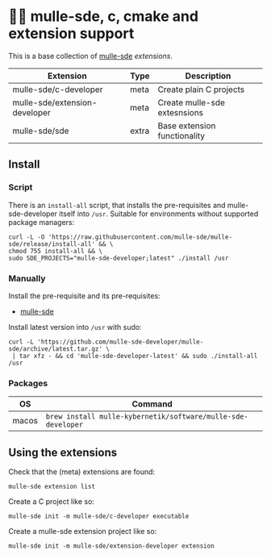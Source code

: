 # 🏋🏼 mulle-sde, c, cmake and extension support

This is a base collection of [mulle-sde](//github.com/mulle-sde/mulle-sde)
*extensions*.


Extension                      | Type      | Description
-------------------------------|-----------|-----------------------------------
mulle-sde/c-developer          | meta      | Create plain C projects
mulle-sde/extension-developer  | meta      | Create mulle-sde extesnsions
mulle-sde/sde                  | extra     | Base extension functionality


## Install

### Script

There is an `install-all` script, that installs the pre-requisites and
mulle-sde-developer itself into `/usr`. Suitable for environments without
supported package managers:

```
curl -L -O 'https://raw.githubusercontent.com/mulle-sde/mulle-sde/release/install-all' && \
chmod 755 install-all && \
sudo SDE_PROJECTS="mulle-sde-developer;latest" ./install /usr
```


### Manually

Install the pre-requisite and its pre-requisites:

* [mulle-sde](https://github.com/mulle-sde/mulle-sde)


Install latest version into `/usr` with sudo:

```
curl -L 'https://github.com/mulle-sde-developer/mulle-sde/archive/latest.tar.gz' \
 | tar xfz - && cd 'mulle-sde-developer-latest' && sudo ./install-all /usr
```


### Packages


OS          | Command
------------|------------------------------------
macos       | `brew install mulle-kybernetik/software/mulle-sde-developer`


## Using the extensions

Check that the (meta) extensions are found:

```
mulle-sde extension list
```

Create a C project like so:

```
mulle-sde init -m mulle-sde/c-developer executable
```

Create a mulle-sde extension project like so:

```
mulle-sde init -m mulle-sde/extension-developer extension
```


